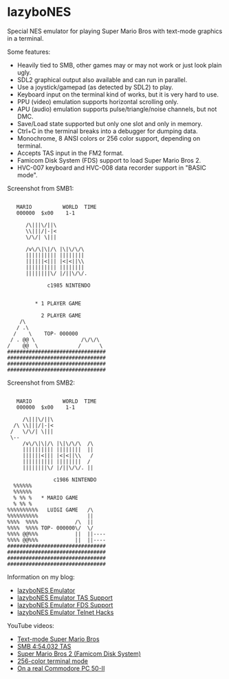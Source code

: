 # lazyboNES
Special NES emulator for playing Super Mario Bros with text-mode graphics in a terminal.

Some features:
* Heavily tied to SMB, other games may or may not work or just look plain ugly.
* SDL2 graphical output also available and can run in parallel.
* Use a joystick/gamepad (as detected by SDL2) to play.
* Keyboard input on the terminal kind of works, but it is very hard to use.
* PPU (video) emulation supports horizontal scrolling only.
* APU (audio) emulation supports pulse/triangle/noise channels, but not DMC.
* Save/Load state supported but only one slot and only in memory.
* Ctrl+C in the terminal breaks into a debugger for dumping data.
* Monochrome, 8 ANSI colors or 256 color support, depending on terminal.
* Accepts TAS input in the FM2 format.
* Famicom Disk System (FDS) support to load Super Mario Bros 2.
* HVC-007 keyboard and HVC-008 data recorder support in "BASIC mode".

Screenshot from SMB1:
```

   MARIO          WORLD  TIME
   000000  $x00    1-1

      /\|||\/||\
      \\|||/|-|<
      \/\/| \|||

      /v\/\|\|/\ |\|\/\/\
      |||||||||| ||||||||
      ||||||<||| |<|<||\\
      |||||||||| ||||||||
      ||||||||\/ |/||\/\/.

             c1985 NINTENDO


         * 1 PLAYER GAME

           2 PLAYER GAME
    /\
   / .\
  /    \    TOP- 000000
 / . @@ \               /\/\/\
/    @@  \             /      \
################################
################################
################################
################################
```

Screenshot from SMB2:
```

   MARIO          WORLD  TIME
   000000  $x00    1-1

     /\|||\/||\
  /\ \\|||/|-|<
 /   \/\/| \|||
 \--
     /v\/\|\|/\ |\|\/\/\  /\
     |||||||||| ||||||||  ||
     ||||||<||| |<|<||\\   /
     |||||||||| ||||||||  /
     ||||||||\/ |/||\/\/. ||

               c1986 NINTENDO
  %%%%%%
  %%%%%%
  % %% %   * MARIO GAME
  % %% %
%%%%%%%%%%   LUIGI GAME   /\
%%%%%%%%%%                ||
%%%%  %%%%            /\  ||
%%%%  %%%% TOP- 000000\/  \/
%%%% @@%%%            ||  ||----
%%%% @@%%%            ||  ||----
################################
################################
################################
################################
```

Information on my blog:
* [lazyboNES Emulator](https://kobolt.github.io/article-194.html)
* [lazyboNES Emulator TAS Support](https://kobolt.github.io/article-206.html)
* [lazyboNES Emulator FDS Support](https://kobolt.github.io/article-216.html)
* [lazyboNES Emulator Telnet Hacks](https://kobolt.github.io/article-240.html)

YouTube videos:
* [Text-mode Super Mario Bros](https://www.youtube.com/shorts/0doygelPMto)
* [SMB 4:54.032 TAS](https://www.youtube.com/watch?v=kDsrsHwDWrY)
* [Super Mario Bros 2 (Famicom Disk System)](https://www.youtube.com/watch?v=EG1NTZ5mrTo)
* [256-color terminal mode](https://www.youtube.com/watch?v=1N4DXhKInMk)
* [On a real Commodore PC 50-II](https://www.youtube.com/watch?v=rBhs5TBwTWY)

